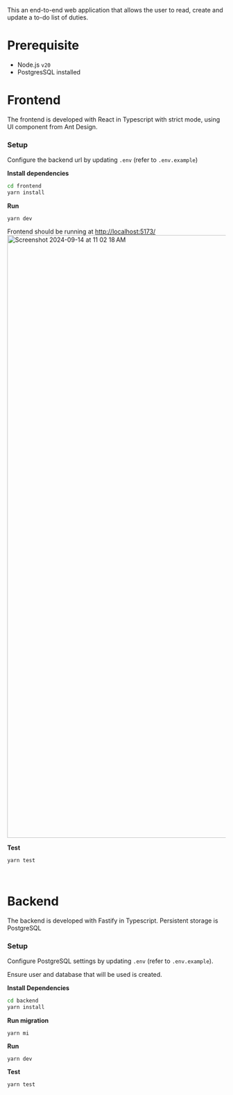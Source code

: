 This an end-to-end web application that allows the user to read, create and update a to-do list of duties.

# Prerequisite

- Node.js `v20`
- PostgresSQL installed

# Frontend

The frontend is developed with React in Typescript with strict mode, using UI component from Ant Design.

### Setup

Configure the backend url by updating `.env` (refer to `.env.example`)

**Install dependencies**

```sh
cd frontend
yarn install
```

**Run**

```
yarn dev
```

Frontend should be running at [http://localhost:5173/](http://localhost:5173/)
<img width="1388" alt="Screenshot 2024-09-14 at 11 02 18 AM" src="https://github.com/user-attachments/assets/f3a812b6-f5d8-48fa-a341-24d62153cf69">

**Test**

```
yarn test
```

<br>

# Backend

The backend is developed with Fastify in Typescript. Persistent storage is PostgreSQL

### Setup

Configure PostgreSQL settings by updating `.env` (refer to `.env.example`).

Ensure user and database that will be used is created.

**Install Dependencies**

```sh
cd backend
yarn install
```

**Run migration**

```
yarn mi
```

**Run**

```
yarn dev
```

**Test**

```
yarn test
```
